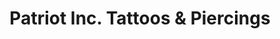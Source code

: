 ---
title: "Patriot Inc. Tattoos & Piercings"
url: /erie/patriot-inc-tattoos-and-piercings/
shop: tattoo
---